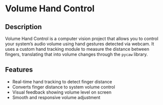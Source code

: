 # Volume Hand Control

## Description
Volume Hand Control is a computer vision project that allows you to control your system’s audio volume using hand gestures detected via webcam. It uses a custom hand tracking module to measure the distance between fingers, translating that into volume changes through the `pycaw` library.

## Features
- Real-time hand tracking to detect finger distance
- Converts finger distance to system volume control
- Visual feedback showing volume level on screen
- Smooth and responsive volume adjustment


